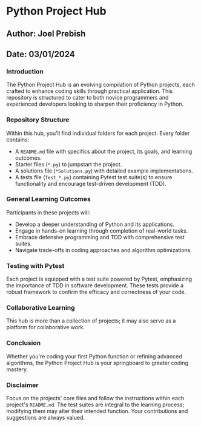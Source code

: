 # Python Project Hub

## Author: Joel Prebish
## Date: 03/01/2024

### Introduction

The Python Project Hub is an evolving compilation of Python projects, each crafted to enhance coding skills through practical application. This repository is structured to cater to both novice programmers and experienced developers looking to sharpen their proficiency in Python.

### Repository Structure

Within this hub, you'll find individual folders for each project. Every folder contains:
- A `README.md` file with specifics about the project, its goals, and learning outcomes.
- Starter files (`*.py`) to jumpstart the project.
- A solutions file (`*Solutions.py`) with detailed example implementations.
- A tests file (`Test_*.py`) containing Pytest test suite(s) to ensure functionality and encourage test-driven development (TDD).

### General Learning Outcomes

Participants in these projects will:
- Develop a deeper understanding of Python and its applications.
- Engage in hands-on learning through completion of real-world tasks.
- Embrace defensive programming and TDD with comprehensive test suites.
- Navigate trade-offs in coding approaches and algorithm optimizations.

### Testing with Pytest

Each project is equipped with a test suite powered by Pytest, emphasizing the importance of TDD in software development. These tests provide a robust framework to confirm the efficacy and correctness of your code.

### Collaborative Learning

This hub is more than a collection of projects; it may also serve as a platform for collaborative work.

### Conclusion

Whether you're coding your first Python function or refining advanced algorithms, the Python Project Hub is your springboard to greater coding mastery.

### Disclaimer

Focus on the projects' core files and follow the instructions within each project's `README.md`. The test suites are integral to the learning process; modifying them may alter their intended function. Your contributions and suggestions are always valued.
